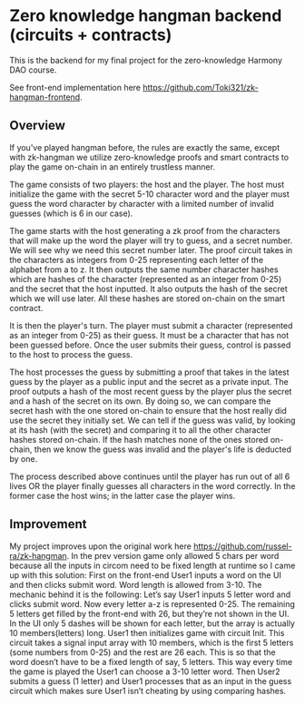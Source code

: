 # Zero knowledge hangman backend (circuits + contracts)

This is the backend for my final project for the zero-knowledge Harmony DAO course.

See front-end implementation here <https://github.com/Toki321/zk-hangman-frontend>.

## Overview

If you've played hangman before, the rules are exactly the same, except with zk-hangman we utilize zero-knowledge proofs and smart contracts to play the game on-chain 
in an entirely trustless manner.

The game consists of two players: the host and the player. The host must initialize the game with the secret 5-10 character word and the player must guess the word 
character by character with a limited number of invalid guesses (which is 6 in our case).

The game starts with the host generating a zk proof from the characters that will make up the word the player will try to guess, and a secret number. We will see why
we need this secret number later. The proof circuit takes in the characters as integers from 0-25 representing each letter of the alphabet from a to z. It then outputs 
the same number character hashes which are hashes of the character (represented as an integer from 0-25) and the secret that the host inputted. It also outputs the hash
of the secret which we will use later. All these hashes are stored on-chain on the smart contract.

It is then the player's turn. The player must submit a character (represented as an integer from 0-25) as their guess. It must be a character that has not been guessed
before. Once the user submits their guess, control is passed to the host to process the guess.

The host processes the guess by submitting a proof that takes in the latest guess by the player as a public input and the secret as a private input. The proof outputs a 
hash of the most recent guess by the player plus the secret and a hash of the secret on its own. By doing so, we can compare the secret hash with the one stored on-chain
to ensure that the host really did use the secret they initially set. We can tell if the guess was valid, by looking at its hash (with the secret) and comparing it to 
all the other character hashes stored on-chain. If the hash matches none of the ones stored on-chain, then we know the guess was invalid and the player's life is 
deducted by one.

The process described above continues until the player has run out of all 6 lives OR the player finally guesses all characters in the word correctly. In the former case 
the host wins; in the latter case the player wins.

## Improvement
My project improves upon the original work here <https://github.com/russel-ra/zk-hangman>. In the prev version game only allowed 5 chars per word because all the inputs in circom need to be fixed length at runtime so I came up with this solution:
First on the front-end User1 inputs a word on the UI
and then clicks submit word. Word length is allowed from 3-10. The mechanic behind it is the 
following: Let’s say User1 inputs 5 letter word and clicks submit word. Now every letter a-z is 
represented 0-25. The remaining 5 letters get filled by the front-end with 26, but they’re not shown in 
the UI. In the UI only 5 dashes will be shown for each letter, but the array is actually 10 
members(letters) long. User1 then initializes game with circuit Init. This circuit takes a signal input 
array with 10 members, which is the first 5 letters (some numbers from 0-25) and the rest are 26 each. 
This is so that the word doesn’t have to be a fixed length of say, 5 letters. This way every time the 
game is played the User1 can choose a 3-10 letter word.
Then User2 submits a guess (1 letter) and User1 processes that as an input in the guess circuit which 
makes sure User1 isn’t cheating by using comparing hashes.
